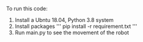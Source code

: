 To run this code:
1. Install a Ubntu 18.04, Python 3.8 system
2. Install packages
'''
pip install -r requirement.txt
'''
3. Run main.py to see the movement of the robot